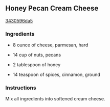 ## Honey Pecan Cream Cheese

[3430596da5](http://www.food.com/recipe/honey-pecan-cream-cheese-75257)

### Ingredients

 - 8 ounce of cheese, parmesan, hard

 - 14 cup of nuts, pecans

 - 2 tablespoon of honey

 - 14 teaspoon of spices, cinnamon, ground

### Instructions

Mix all ingredients into softened cream cheese.
